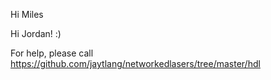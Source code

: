 Hi Miles

Hi Jordan! :)



For help, please call <https://github.com/jaytlang/networkedlasers/tree/master/hdl>
